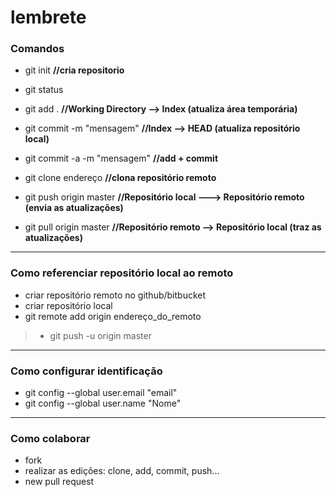 # lembrete
### Comandos

- git init    __//cria repositorio__

- git status

- git add .   __//Working Directory --> Index (atualiza área temporária)__
- git commit -m "mensagem"    __//Index --> HEAD (atualiza repositório local)__
- git commit -a -m "mensagem"   __//add + commit__

- git clone endereço    __//clona repositório remoto__

- git push origin master    __//Repositório local ---> Repositório remoto (envia as atualizações)__
- git pull origin master    __//Repositório remoto --> Repositório local (traz as atualizações)__

---

### Como referenciar repositório local ao remoto
- criar repositório remoto no github/bitbucket
- criar repositório local
- git remote add origin endereço_do_remoto
>- git push -u origin master

---

### Como configurar identificação
- git config --global user.email "email"
- git config --global user.name "Nome"

---

### Como colaborar
- fork
- realizar as edições: clone, add, commit, push...
- new pull request
